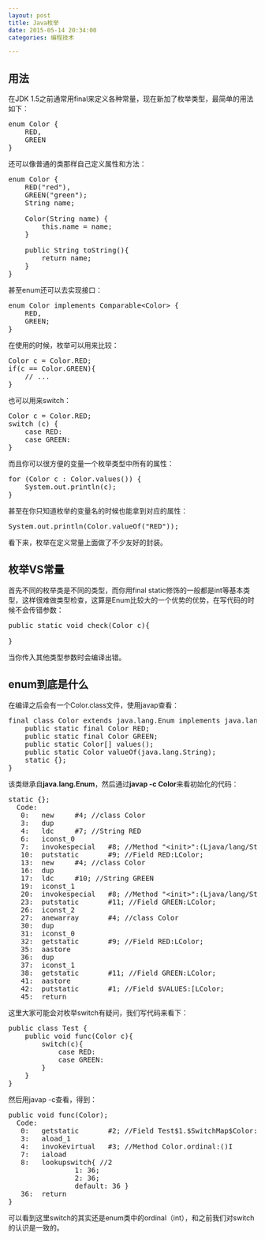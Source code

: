 ```yaml
---
layout: post
title: Java枚举
date: 2015-05-14 20:34:00
categories: 编程技术

---
```


## 用法
在JDK 1.5之前通常用final来定义各种常量，现在新加了枚举类型，最简单的用法如下：

<pre class="prettyprint">
enum Color {
    RED,
    GREEN
}
</pre>

还可以像普通的类那样自己定义属性和方法：

<pre class="prettyprint">
enum Color {
    RED("red"),
    GREEN("green");
    String name;

    Color(String name) {
        this.name = name;
    }

    public String toString(){
        return name;
    }
}
</pre>

甚至enum还可以去实现接口：

<pre class="prettyprint">
enum Color implements Comparable&lt;Color&gt; {
    RED,
    GREEN;
}
</pre>

在使用的时候，枚举可以用来比较：

<pre class="prettyprint">
Color c = Color.RED;
if(c == Color.GREEN){
    // ...
}
</pre>

也可以用来switch：

<pre class="prettyprint">
Color c = Color.RED;
switch (c) {
    case RED:
    case GREEN:
}
</pre>

而且你可以很方便的变量一个枚举类型中所有的属性：

<pre class="prettyprint">
for (Color c : Color.values()) {
    System.out.println(c);
}
</pre>

甚至在你只知道枚举的变量名的时候也能拿到对应的属性：

<pre class="prettyprint">
System.out.println(Color.valueOf("RED"));
</pre>

看下来，枚举在定义常量上面做了不少友好的封装。

## 枚举VS常量

首先不同的枚举类是不同的类型，而你用final static修饰的一般都是int等基本类型，这样很难做类型检查，这算是Enum比较大的一个优势的优势，在写代码的时候不会传错参数：

<pre class="prettyprint">
public static void check(Color c){

}
</pre>

当你传入其他类型参数时会编译出错。

## enum到底是什么

在编译之后会有一个Color.class文件，使用javap查看：

<pre class="prettyprint">
final class Color extends java.lang.Enum implements java.lang.Comparable{
    public static final Color RED;
    public static final Color GREEN;
    public static Color[] values();
    public static Color valueOf(java.lang.String);
    static {};
}
</pre>

该类继承自**java.lang.Enum**，然后通过**javap -c Color**来看初始化的代码：

<pre class="prettyprint">
static {};
  Code:
   0:   new     #4; //class Color
   3:   dup
   4:   ldc     #7; //String RED
   6:   iconst_0
   7:   invokespecial   #8; //Method "&lt;init&gt;":(Ljava/lang/String;I)V
   10:  putstatic       #9; //Field RED:LColor;
   13:  new     #4; //class Color
   16:  dup
   17:  ldc     #10; //String GREEN
   19:  iconst_1
   20:  invokespecial   #8; //Method "&lt;init&gt;":(Ljava/lang/String;I)V
   23:  putstatic       #11; //Field GREEN:LColor;
   26:  iconst_2
   27:  anewarray       #4; //class Color
   30:  dup
   31:  iconst_0
   32:  getstatic       #9; //Field RED:LColor;
   35:  aastore
   36:  dup
   37:  iconst_1
   38:  getstatic       #11; //Field GREEN:LColor;
   41:  aastore
   42:  putstatic       #1; //Field $VALUES:[LColor;
   45:  return
</pre>

这里大家可能会对枚举switch有疑问，我们写代码来看下：

<pre class="prettyprint">
public class Test {
    public void func(Color c){
        switch(c){
            case RED:
            case GREEN:
        }
    }
}
</pre>

然后用javap -c查看，得到：

<pre class="prettyprint">
public void func(Color);
  Code:
   0:   getstatic       #2; //Field Test$1.$SwitchMap$Color:[I
   3:   aload_1
   4:   invokevirtual   #3; //Method Color.ordinal:()I
   7:   iaload
   8:   lookupswitch{ //2
                1: 36;
                2: 36;
                default: 36 }
   36:  return
}
</pre>

可以看到这里switch的其实还是enum类中的ordinal（int），和之前我们对switch的认识是一致的。